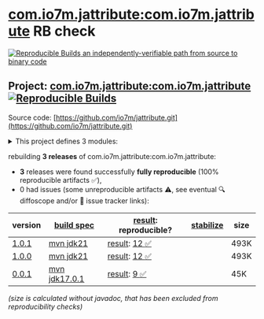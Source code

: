 [com.io7m.jattribute:com.io7m.jattribute](https://central.sonatype.com/artifact/com.io7m.jattribute/com.io7m.jattribute/versions) RB check
=======

[![Reproducible Builds](https://reproducible-builds.org/images/logos/rb.svg) an independently-verifiable path from source to binary code](https://reproducible-builds.org/)

## Project: [com.io7m.jattribute:com.io7m.jattribute](https://central.sonatype.com/artifact/com.io7m.jattribute/com.io7m.jattribute/versions) [![Reproducible Builds](https://img.shields.io/endpoint?url=https://raw.githubusercontent.com/jvm-repo-rebuild/reproducible-central/master/content/com/io7m/jattribute/badge.json)](https://github.com/jvm-repo-rebuild/reproducible-central/blob/master/content/com/io7m/jattribute/README.md)

Source code: [https://github.com/io7m/jattribute.git](https://github.com/io7m/jattribute.git)

<details><summary>This project defines 3 modules:</summary>

* [com.io7m.jattribute:com.io7m.jattribute](https://central.sonatype.com/artifact/com.io7m.jattribute/com.io7m.jattribute/overview)
* [com.io7m.jattribute:com.io7m.jattribute.core](https://central.sonatype.com/artifact/com.io7m.jattribute/com.io7m.jattribute.core/overview)
* [com.io7m.jattribute:com.io7m.jattribute.tests](https://central.sonatype.com/artifact/com.io7m.jattribute/com.io7m.jattribute.tests/overview)
</details>

rebuilding **3 releases** of com.io7m.jattribute:com.io7m.jattribute:
- **3** releases were found successfully **fully reproducible** (100% reproducible artifacts :white_check_mark:),
- 0 had issues (some unreproducible artifacts :warning:, see eventual :mag: diffoscope and/or :memo: issue tracker links):

| version | [build spec](/BUILDSPEC.md) | [result](https://reproducible-builds.org/docs/jvm/): reproducible? | [stabilize](https://github.com/google/oss-rebuild/blob/main/cmd/stabilize/README.md) | size |
| -- | --------- | ------ | ------ | -- |
| [1.0.1](https://central.sonatype.com/artifact/com.io7m.jattribute/com.io7m.jattribute/1.0.1/pom) | [mvn jdk21](com.io7m.jattribute-1.0.1.buildspec) | [result](com.io7m.jattribute-1.0.1.buildinfo): [12 :white_check_mark: ](com.io7m.jattribute-1.0.1.buildcompare) | | 493K |
| [1.0.0](https://central.sonatype.com/artifact/com.io7m.jattribute/com.io7m.jattribute/1.0.0/pom) | [mvn jdk21](com.io7m.jattribute-1.0.0.buildspec) | [result](com.io7m.jattribute-1.0.0.buildinfo): [12 :white_check_mark: ](com.io7m.jattribute-1.0.0.buildcompare) | | 493K |
| [0.0.1](https://central.sonatype.com/artifact/com.io7m.jattribute/com.io7m.jattribute/0.0.1/pom) | [mvn jdk17.0.1](com.io7m.jattribute-0.0.1.buildspec) | [result](com.io7m.jattribute-0.0.1.buildinfo): [9 :white_check_mark: ](com.io7m.jattribute-0.0.1.buildcompare) | | 45K |

<i>(size is calculated without javadoc, that has been excluded from reproducibility checks)</i>
